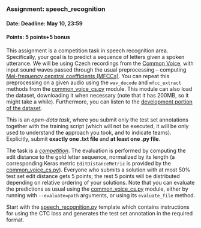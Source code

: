 ### Assignment: speech_recognition
#### Date: Deadline: May 10, 23:59
#### Points: 5 points+5 bonus

This assignment is a competition task in speech recognition area. Specifically,
your goal is to predict a sequence of letters given a spoken utterance.
We will be using Czech recordings from the [Common Voice](https://commonvoice.mozilla.org/),
with input sound waves passed through the usual preprocessing – computing
[Mel-frequency cepstral coefficients (MFCCs)](https://en.wikipedia.org/wiki/Mel-frequency_cepstrum).
You can repeat this preprocessing on a given audio using the `wav_decode` and
`mfcc_extract` methods from the
[common_voice_cs.py](https://github.com/ufal/npfl114/tree/master/labs/09/common_voice_cs.py) module.
This module can also load the dataset, downloading it when necessary (note that
it has 200MB, so it might take a while). Furthermore, you can listen to the
[development portion of the dataset](https://ufal.mff.cuni.cz/~straka/courses/npfl114/2021/demos/common_voice_cs/).

This is an _open-data task_, where you submit only the test set annotations
together with the training script (which will not be executed, it will be
only used to understand the approach you took, and to indicate teams).
Explicitly, submit **exactly one .txt file** and **at least one .py file**.

The task is a [_competition_](https://ufal.mff.cuni.cz/courses/npfl114/2021-summer#competitions).
The evaluation is performed by computing the edit distance to the gold letter
sequence, normalized by its length (a corresponding Keras metric
`EditDistanceMetric` is provided by the [common_voice_cs.py](https://github.com/ufal/npfl114/tree/master/labs/09/common_voice_cs.py)).
Everyone who submits a solution with at most 50% test set edit distance
gets 5 points; the rest 5 points will be distributed
depending on relative ordering of your solutions. Note that
you can evaluate the predictions as usual using the [common_voice_cs.py](https://github.com/ufal/npfl114/tree/master/labs/09/common_voice_cs.py)
module, either by running with `--evaluate=path` arguments, or using its
`evaluate_file` method.

Start with the [speech_recognition.py](https://github.com/ufal/npfl114/tree/master/labs/09/speech_recognition.py)
template which contains instructions for using the CTC loss and generates the
test set annotation in the required format.
